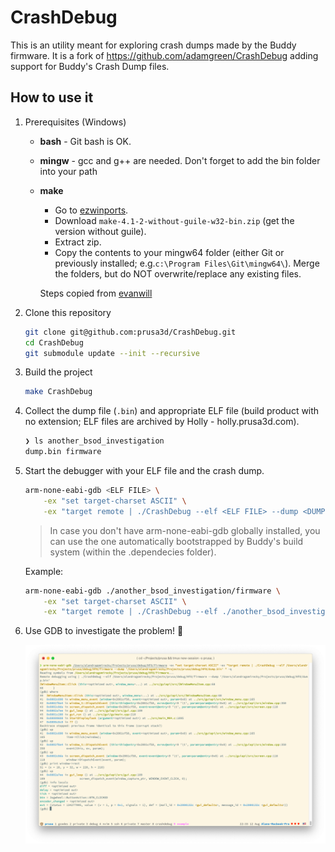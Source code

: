 # CrashDebug

This is an utility meant for exploring crash dumps made by the Buddy firmware.
It is a fork of https://github.com/adamgreen/CrashDebug adding support for Buddy's Crash Dump files.

## How to use it

1. Prerequisites (Windows)

    * __bash__ - Git bash is OK.
    * __mingw__ - gcc and g++ are needed. Don't forget to add the bin folder into your path
    * __make__
        * Go to [ezwinports](https://sourceforge.net/projects/ezwinports/files/).
        * Download `make-4.1-2-without-guile-w32-bin.zip` (get the version without guile).
        * Extract zip.
        * Copy the contents to your mingw64 folder (either Git or previously installed; e.g.`c:\Program Files\Git\mingw64\`).
            Merge the folders, but do NOT overwrite/replace any existing files. 

        Steps copied from [evanwill](https://gist.github.com/evanwill/0207876c3243bbb6863e65ec5dc3f058#make)

1. Clone this repository

    ```sh
    git clone git@github.com:prusa3d/CrashDebug.git
    cd CrashDebug
    git submodule update --init --recursive
    ```

1. Build the project

    ```sh
    make CrashDebug
    ```

1. Collect the dump file (`.bin`) and appropriate ELF file (build product with no extension; ELF files are archived by Holly - holly.prusa3d.com).

    ```sh
    ❯ ls another_bsod_investigation
    dump.bin firmware
    ```

1. Start the debugger with your ELF file and the crash dump.

    ```sh
    arm-none-eabi-gdb <ELF FILE> \
        -ex "set target-charset ASCII" \
        -ex "target remote | ./CrashDebug --elf <ELF FILE> --dump <DUMP FILE> "
    ```

    > In case you don't have arm-none-eabi-gdb globally installed, you can use the one automatically bootstrapped by Buddy's build system (within the .dependecies folder).

    Example:

    ```sh
    arm-none-eabi-gdb ./another_bsod_investigation/firmware \
        -ex "set target-charset ASCII" \
        -ex "target remote | ./CrashDebug --elf ./another_bsod_investigation/firmware --dump ./another_bsod_investigation/dump.bin"
    ```

1. Use GDB to investigate the problem! 🎉

    ![screenshot](screenshot.png)
